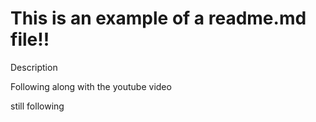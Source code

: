 # This is an example of a readme.md file!!

Description

Following along with the youtube video

still following